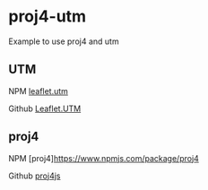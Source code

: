 # proj4-utm

Example to use proj4 and utm

## UTM

NPM [leaflet.utm](https://www.npmjs.com/package/leaflet.utm)

Github [Leaflet.UTM](https://github.com/jjimenezshaw/Leaflet.UTM)

## proj4

NPM [proj4]https://www.npmjs.com/package/proj4

Github [proj4js](https://github.com/proj4js/proj4js)
